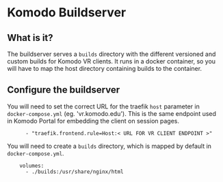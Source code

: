 # Komodo Buildserver

## What is it? 
The buildserver serves a `builds` directory with the different versioned and custom builds for Komodo VR clients. It runs in a docker container, so you will have to map the host directory containing builds to the container. 

## Configure the buildserver
You will need to set the correct URL for the traefik `host` parameter in `docker-compose.yml` (eg. 'vr.komodo.edu'). This is the same endpoint used in Komodo Portal for embedding the client on session pages. 
```
      - "traefik.frontend.rule=Host:< URL FOR VR CLIENT ENDPOINT >"
```
You will need to create a `builds` directory, which is mapped by default in `docker-compose.yml`.
```
    volumes: 
      - ./builds:/usr/share/nginx/html
```
